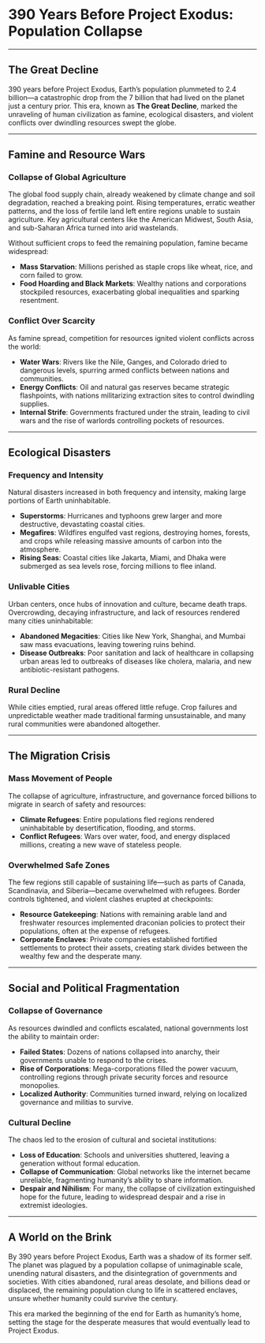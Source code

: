 # 390 Years Before Project Exodus: Population Collapse  

---

## **The Great Decline**  

390 years before Project Exodus, Earth’s population plummeted to 2.4 billion—a catastrophic drop from the 7 billion that had lived on the planet just a century prior. This era, known as **The Great Decline**, marked the unraveling of human civilization as famine, ecological disasters, and violent conflicts over dwindling resources swept the globe.  

---

## **Famine and Resource Wars**

### **Collapse of Global Agriculture**
The global food supply chain, already weakened by climate change and soil degradation, reached a breaking point. Rising temperatures, erratic weather patterns, and the loss of fertile land left entire regions unable to sustain agriculture. Key agricultural centers like the American Midwest, South Asia, and sub-Saharan Africa turned into arid wastelands.  

Without sufficient crops to feed the remaining population, famine became widespread:  
- **Mass Starvation**: Millions perished as staple crops like wheat, rice, and corn failed to grow.  
- **Food Hoarding and Black Markets**: Wealthy nations and corporations stockpiled resources, exacerbating global inequalities and sparking resentment.  

### **Conflict Over Scarcity**
As famine spread, competition for resources ignited violent conflicts across the world:  
- **Water Wars**: Rivers like the Nile, Ganges, and Colorado dried to dangerous levels, spurring armed conflicts between nations and communities.  
- **Energy Conflicts**: Oil and natural gas reserves became strategic flashpoints, with nations militarizing extraction sites to control dwindling supplies.  
- **Internal Strife**: Governments fractured under the strain, leading to civil wars and the rise of warlords controlling pockets of resources.  

---

## **Ecological Disasters**

### **Frequency and Intensity**
Natural disasters increased in both frequency and intensity, making large portions of Earth uninhabitable.  
- **Superstorms**: Hurricanes and typhoons grew larger and more destructive, devastating coastal cities.  
- **Megafires**: Wildfires engulfed vast regions, destroying homes, forests, and crops while releasing massive amounts of carbon into the atmosphere.  
- **Rising Seas**: Coastal cities like Jakarta, Miami, and Dhaka were submerged as sea levels rose, forcing millions to flee inland.  

### **Unlivable Cities**
Urban centers, once hubs of innovation and culture, became death traps. Overcrowding, decaying infrastructure, and lack of resources rendered many cities uninhabitable:  
- **Abandoned Megacities**: Cities like New York, Shanghai, and Mumbai saw mass evacuations, leaving towering ruins behind.  
- **Disease Outbreaks**: Poor sanitation and lack of healthcare in collapsing urban areas led to outbreaks of diseases like cholera, malaria, and new antibiotic-resistant pathogens.  

### **Rural Decline**
While cities emptied, rural areas offered little refuge. Crop failures and unpredictable weather made traditional farming unsustainable, and many rural communities were abandoned altogether.  

---

## **The Migration Crisis**

### **Mass Movement of People**
The collapse of agriculture, infrastructure, and governance forced billions to migrate in search of safety and resources:  
- **Climate Refugees**: Entire populations fled regions rendered uninhabitable by desertification, flooding, and storms.  
- **Conflict Refugees**: Wars over water, food, and energy displaced millions, creating a new wave of stateless people.  

### **Overwhelmed Safe Zones**
The few regions still capable of sustaining life—such as parts of Canada, Scandinavia, and Siberia—became overwhelmed with refugees. Border controls tightened, and violent clashes erupted at checkpoints:  
- **Resource Gatekeeping**: Nations with remaining arable land and freshwater resources implemented draconian policies to protect their populations, often at the expense of refugees.  
- **Corporate Enclaves**: Private companies established fortified settlements to protect their assets, creating stark divides between the wealthy few and the desperate many.  

---

## **Social and Political Fragmentation**

### **Collapse of Governance**
As resources dwindled and conflicts escalated, national governments lost the ability to maintain order:  
- **Failed States**: Dozens of nations collapsed into anarchy, their governments unable to respond to the crises.  
- **Rise of Corporations**: Mega-corporations filled the power vacuum, controlling regions through private security forces and resource monopolies.  
- **Localized Authority**: Communities turned inward, relying on localized governance and militias to survive.  

### **Cultural Decline**
The chaos led to the erosion of cultural and societal institutions:  
- **Loss of Education**: Schools and universities shuttered, leaving a generation without formal education.  
- **Collapse of Communication**: Global networks like the internet became unreliable, fragmenting humanity’s ability to share information.  
- **Despair and Nihilism**: For many, the collapse of civilization extinguished hope for the future, leading to widespread despair and a rise in extremist ideologies.  

---

## **A World on the Brink**

By 390 years before Project Exodus, Earth was a shadow of its former self. The planet was plagued by a population collapse of unimaginable scale, unending natural disasters, and the disintegration of governments and societies. With cities abandoned, rural areas desolate, and billions dead or displaced, the remaining population clung to life in scattered enclaves, unsure whether humanity could survive the century.  

This era marked the beginning of the end for Earth as humanity’s home, setting the stage for the desperate measures that would eventually lead to Project Exodus.
